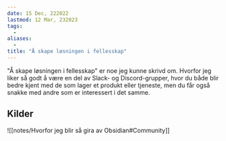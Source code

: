 ```yaml
---
date: 15 Dec, 222022
lastmod: 12 Mar, 232023
tags:
  - 
aliases:
  - 
title: "Å skape løsningen i fellesskap"
---
```

"Å skape løsningen i fellesskap" er noe jeg kunne skrivd om. Hvorfor jeg liker så godt å være en del av Slack- og Discord-grupper, hvor du både blir bedre kjent med de som lager et produkt eller tjeneste, men du får også snakke med andre som er interessert i det samme.

## Kilder

![[notes/Hvorfor jeg blir så gira av Obsidian#Community]]